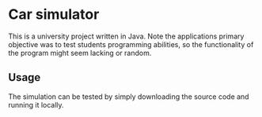 # Car simulator 

This is a university project written in Java. Note the applications primary objective was to test students programming abilities, so the functionality of the program might seem lacking or random. 

## Usage
The simulation can be tested by simply downloading the source code and running it locally.

